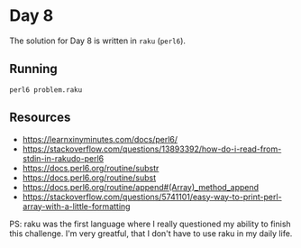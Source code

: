 # Day 8

The solution for Day 8 is written in `raku` (`perl6`).

## Running

```
perl6 problem.raku
```

## Resources
- https://learnxinyminutes.com/docs/perl6/
- https://stackoverflow.com/questions/13893392/how-do-i-read-from-stdin-in-rakudo-perl6
- https://docs.perl6.org/routine/substr
- https://docs.perl6.org/routine/subst
- https://docs.perl6.org/routine/append#(Array)_method_append
- https://stackoverflow.com/questions/5741101/easy-way-to-print-perl-array-with-a-little-formatting

PS: raku was the first language where I really questioned my ability to finish this challenge. I'm very greatful, that I don't have to use raku in my daily life.
